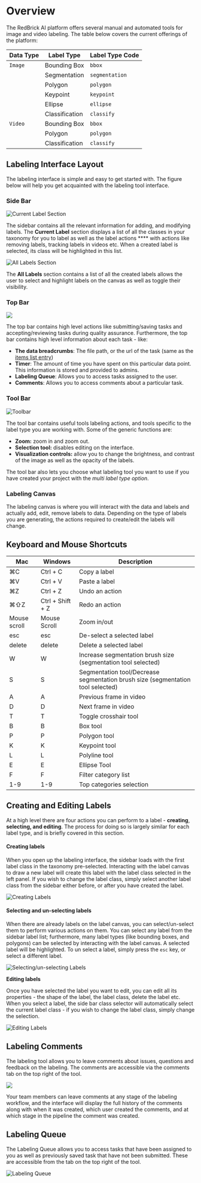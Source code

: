 # Overview

The RedBrick AI platform offers several manual and automated tools for image and video labeling. The table below covers the current offerings of the platform:

| Data Type | Label Type     | Label Type Code |
| --------- | -------------- | --------------- |
| `Image`   | Bounding Box   | `bbox`          |
|           | Segmentation   | `segmentation`  |
|           | Polygon        | `polygon`       |
|           | Keypoint       | `keypoint`      |
|           | Ellipse        | `ellipse`       |
|           | Classification | `classify`      |
| `Video`   | Bounding Box   | `bbox`          |
|           | Polygon        | `polygon`       |
|           | Classification | `classify`      |

## Labeling Interface Layout

The labeling interface is simple and easy to get started with. The figure below will help you get acquainted with the labeling tool interface.&#x20;

### Side Bar

![Current Label Section](../.gitbook/assets/current-label-section.png)

The sidebar contains all the relevant information for adding, and modifying labels. The **Current Label** section displays a list of all the classes in your taxonomy for you to label as well as the label actions **** with actions like removing labels, tracking labels in videos etc. When a created label is selected, its class will be highlighted in this list.&#x20;

![All Labels Section](../.gitbook/assets/all-labels-section.png)



The **All Labels** section contains a list of all the created labels allows the user to select and highlight labels on the canvas as well as toggle their visibility.

### **Top Bar**

![](../.gitbook/assets/topbar.png)

The top bar contains high level actions like submitting/saving tasks and accepting/reviewing tasks during quality assurance. Furthermore, the top bar contains high level information about each task - like:&#x20;

* **The data breadcrumbs**: The file path, or the url of the task (same as the [items list entry](broken-reference))
* **Timer**: The amount of time you have spent on this particular data point. This information is stored and provided to admins.&#x20;
* **Labeling Queue**: Allows you to access tasks assigned to the user.
* **Comments**: Allows you to access comments about a particular task.



### **Tool Bar**

![Toolbar](../.gitbook/assets/toolbar.png)

The tool bar contains useful tools labeling actions, and tools specific to the label type you are working with. Some of the generic functions are:

* **Zoom:** zoom in and zoom out.
* **Selection tool:** disables editing on the interface.&#x20;
* **Visualization controls:** allow you to change the brightness, and contrast of the image as well as the opacity of the labels.

The tool bar also lets you choose what labeling tool you want to use if you have created your project with the _multi label type option_.&#x20;

### **Labeling Canvas**

The labeling canvas is where you will interact with the data and labels and actually add, edit, remove labels to data. Depending on the type of labels you are generating, the actions required to create/edit the labels will change.&#x20;

## Keyboard and Mouse Shortcuts&#x20;

| Mac          | Windows          | Description                                                                     |
| ------------ | ---------------- | ------------------------------------------------------------------------------- |
| ⌘C           | Ctrl + C         | Copy a label                                                                    |
| ⌘V           | Ctrl + V         | Paste a label                                                                   |
| ⌘Z           | Ctrl + Z         | Undo an action                                                                  |
| ⌘⇧Z          | Ctrl + Shift + Z | Redo an action                                                                  |
| Mouse scroll | Mouse Scroll     | Zoom in/out                                                                     |
| esc          | esc              | De-select a selected label                                                      |
| delete       | delete           | Delete a selected label                                                         |
| W            | W                | Increase segmentation brush size (segmentation tool selected)                   |
| S            | S                | Segmentation tool/Decrease segmentation brush size (segmentation tool selected) |
| A            | A                | Previous frame in video                                                         |
| D            | D                | Next frame in video                                                             |
| T            | T                | Toggle crosshair tool                                                           |
| B            | B                | Box tool                                                                        |
| P            | P                | Polygon tool                                                                    |
| K            | K                | Keypoint tool                                                                   |
| L            | L                | Polyline tool                                                                   |
| E            | E                | Ellipse Tool                                                                    |
| F            | F                | Filter category list                                                            |
| 1-9          | 1-9              | Top categories selection                                                        |

## Creating and Editing Labels

At a high level there are four actions you can perform to a label - **creating**, **selecting, and editing**.  The process for doing so is largely similar for each label type, and is briefly covered in this section.&#x20;

#### Creating labels

When you open up the labeling interface, the sidebar loads with the first label class in the taxonomy pre-selected. Interacting with the label canvas to draw a new label will create this label with the label class selected in the left panel. If you wish to change the label class, simply select another label class from the sidebar either before, or after you have created the label.&#x20;

![Creating Labels](../.gitbook/assets/creating-labels.gif)

#### Selecting and un-selecting labels

When there are already labels on the label canvas, you can select/un-select them to perform various actions on them. You can select any label from the sidebar label list; furthermore, many label types (like bounding boxes, and polygons) can be selected by interacting with the label canvas. A selected label will be highlighted. To un select a label, simply press the `esc` key, or select a different label.&#x20;

![Selecting/un-selecting Labels](../.gitbook/assets/selecting-deselecting-labels.gif)

**Editing labels**

Once you have selected the label you want to edit, you can edit all its properties - the shape of the label, the label class, delete the label etc. When you select a label, the side bar class selector will automatically select the current label class - if you wish to change the label class, simply change the selection.

![Editing Labels](../.gitbook/assets/editing-labels.gif)

## Labeling Comments

The labeling tool allows you to leave comments about issues, questions and feedback on the labeling. The comments are accessible via the comments tab on the top right of the tool.&#x20;

![](../.gitbook/assets/comments-gif.gif)

Your team members can leave comments at any stage of the labeling workflow, and the interface will display the full history of the comments along with when it was created, which user created the comments, and at which stage in the pipeline the comment was created.&#x20;

## Labeling Queue

The Labeling Queue allows you to access tasks that have been assigned to you as well as previously saved task that have not been submitted. These are accessible from the tab on the top right of the tool.

![Labeling Queue](../.gitbook/assets/queue.gif)
